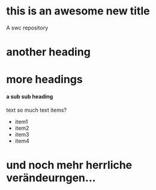 # this is an awesome new title
A swc repository
# another heading

# more headings
#### a sub sub heading
text so much text
items?
- item1
- item2
- item3
- item4


# und noch mehr herrliche verändeurngen...
